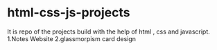 # html-css-js-projects
It is repo of the projects build with the help of html , css and javascript.
1.Notes Website
2.glassmorpism card design
